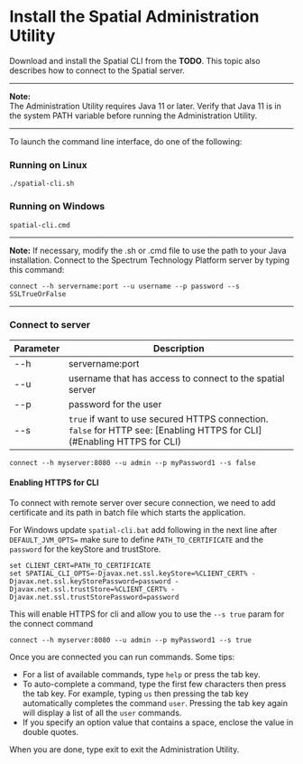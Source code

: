 # Install the Spatial Administration Utility

Download and install the Spatial CLI from the **TODO**. This topic also describes how to connect to the Spatial server.

---
**Note:**\
The Administration Utility requires Java 11 or later. Verify that Java 11 is in the system PATH variable before running the Administration Utility.

---


To launch the command line interface, do one of the following:

### Running on Linux

```shell
./spatial-cli.sh
```

### Running on Windows

```shell
spatial-cli.cmd
```

---
**Note:**
If necessary, modify the .sh or .cmd file to use the path to your Java installation.
Connect to the Spectrum Technology Platform server by typing this command:

```shell
connect --h servername:port --u username --p password --s SSLTrueOrFalse
```

---

### Connect to server


| Parameter | Description                                                                                                             |
|-----------|-------------------------------------------------------------------------------------------------------------------------|
| --h       | servername:port                                                                                                         |
| --u       | username that has access to connect to the spatial server                                                               |
| --p       | password for the user                                                                                                   |
| --s       | `true` if want to use secured HTTPS connection. `false` for HTTP see: [Enabling HTTPS for CLI](#Enabling HTTPS for CLI) |

```shell
connect --h myserver:8080 --u admin --p myPassword1 --s false
```

#### Enabling HTTPS for CLI

To connect with remote server over secure connection, we need to add certificate and its path in batch file which starts the application.

For Windows update `spatial-cli.bat` add following in the next line after `DEFAULT_JVM_OPTS=` make sure to define `PATH_TO_CERTIFICATE` and the `password` for the keyStore and trustStore.

```shell
set CLIENT_CERT=PATH_TO_CERTIFICATE
set SPATIAL_CLI_OPTS=-Djavax.net.ssl.keyStore=%CLIENT_CERT% -Djavax.net.ssl.keyStorePassword=password -Djavax.net.ssl.trustStore=%CLIENT_CERT% -Djavax.net.ssl.trustStorePassword=password
```

This will enable HTTPS for cli and allow you to use the `--s true` param for the connect command

```shell
connect --h myserver:8080 --u admin --p myPassword1 --s true
```



Once you are connected you can run commands. Some tips:
- For a list of available commands, type `help` or press the tab key.
- To auto-complete a command, type the first few characters then press the tab key. For example, typing `us` then pressing the tab key automatically completes the command `user`. Pressing the tab key again will display a list of all the `user` commands.
- If you specify an option value that contains a space, enclose the value in double quotes.

When you are done, type exit to exit the Administration Utility.

